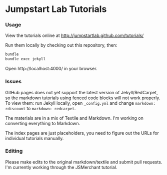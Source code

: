# Jumpstart Lab Tutorials

### Usage

View the tutorials online at http://jumpstartlab.github.com/tutorials/

Run them locally by checking out this repository, then:

```bash
bundle
bundle exec jekyll
```

Open http://localhost:4000/ in your browser.

### Issues

GitHub pages does not yet support the latest version of Jekyll/RedCarpet, so the markdown tutorials using fenced code blocks will not work properly. To view them: run Jekyll locally, open `_config.yml` and change `markdown: rdiscount` to `markdown: redcarpet`.

The materials are in a mix of Textile and Markdown. I'm working on converting everything to Markdown.

The index pages are just placeholders, you need to figure out the URLs for individual tutorials manually.

### Editing

Please make edits to the original markdown/textile and submit pull requests. I'm currently working through the JSMerchant tutorial.